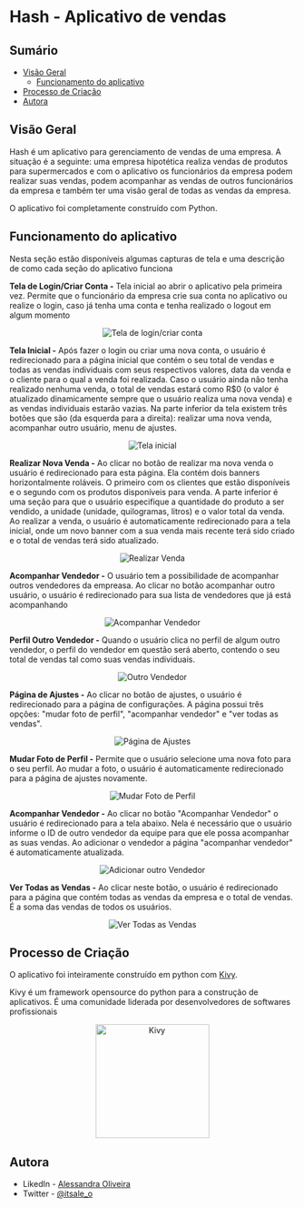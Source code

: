 # Hash - Aplicativo de vendas

## Sumário
- [Visão Geral](#visão-geral)
  - [Funcionamento do aplicativo](#funcionamento-do-aplicativo)
- [Processo de Criação](#processo-de-criação)
- [Autora](#autora)

## Visão Geral

Hash é um aplicativo para gerenciamento de vendas de uma empresa. A situação é a seguinte: uma empresa hipotética realiza vendas de produtos para supermercados e com o aplicativo os funcionários da empresa podem realizar suas vendas, podem acompanhar as vendas de outros funcionários da empresa e também ter uma visão geral de todas as vendas da empresa. 

O aplicativo foi completamente construído com Python.

## Funcionamento do aplicativo

Nesta seção estão disponíveis algumas capturas de tela e uma descrição de como cada seção do aplicativo funciona

**Tela de Login/Criar Conta -** Tela inicial ao abrir o aplicativo pela primeira vez. Permite que o funcionário da empresa crie sua conta no aplicativo ou realize o login, caso já tenha uma conta e tenha realizado o logout em algum momento

<div align="center">

![Tela de login/criar conta](/images/login-criar-conta.png)

</div>

**Tela Inicial -** Após fazer o login ou criar uma nova conta, o usuário é redirecionado para a página inicial que contém o seu total de vendas e todas as vendas individuais com seus respectivos valores, data da venda e o cliente para o qual a venda foi realizada. Caso o usuário ainda não tenha realizado nenhuma venda, o total de vendas estará como R$0 (o valor é atualizado dinamicamente sempre que o usuário realiza uma nova venda) e as vendas individuais estarão vazias. Na parte inferior da tela existem três botões que são (da esquerda para a direita): realizar uma nova venda, acompanhar outro usuário, menu de ajustes. 

<div align="center">

![Tela inicial](/images/homepage.png)

</div>

**Realizar Nova Venda -** Ao clicar no botão de realizar ma nova venda o usuário é redirecionado para esta página. Ela contém dois banners horizontalmente roláveis. O primeiro com os clientes que estão disponíveis e o segundo com os produtos disponíveis para venda. A parte inferior é uma seção para que o usuário especifique a quantidade do produto a ser vendido, a unidade (unidade, quilogramas, litros) e o valor total da venda. Ao realizar a venda, o usuário é automaticamente redirecionado para a tela inicial, onde um novo banner com a sua venda mais recente terá sido criado e o total de vendas terá sido atualizado.

<div align="center">

![Realizar Venda](/images/add-venda.png)

</div>

**Acompanhar Vendedor -** O usuário tem a possibilidade de acompanhar outros vendedores da empreasa. Ao clicar no botão acompanhar outro usuário, o usuário é redirecionado para sua lista de vendedores que já está acompanhando

<div align="center">

![Acompanhar Vendedor](/images/acompanhar-vendedor.png)

</div>

**Perfil Outro Vendedor -** Quando o usuário clica no perfil de algum outro vendedor, o perfil do vendedor em questão será aberto, contendo o seu total de vendas tal como suas vendas individuais.

<div align="center">

![Outro Vendedor](/images/perfil-outro-vendedor.png)

</div>

**Página de Ajustes -** Ao clicar no botão de ajustes, o usuário é redirecionado para a página de configurações. A página possui três opções: "mudar foto de perfil", "acompanhar vendedor" e "ver todas as vendas".

<div align="center">

![Página de Ajustes](/images/pagina-ajustes.png)

</div>

**Mudar Foto de Perfil -** Permite que o usuário selecione uma nova foto para o seu perfil. Ao mudar a foto, o usuário é automaticamente redirecionado para a página de ajustes novamente.

<div align="center">

![Mudar Foto de Perfil](/images/mudar-foto-perfil.png)

</div>

**Acompanhar Vendedor -** Ao clicar no botão "Acompanhar Vendedor" o usuário é redirecionado para a tela abaixo. Nela é necessário que o usuário informe o ID de outro vendedor da equipe para que ele possa acompanhar as suas vendas. Ao adicionar o vendedor a página "acompanhar vendedor" é automaticamente atualizada.

<div align="center">

![Adicionar outro Vendedor](/images/adicionar-vendedor.png)

</div>

**Ver Todas as Vendas -** Ao clicar neste botão, o usuário é redirecionado para a página que contém todas as vendas da empresa e o total de vendas. É a soma das vendas de todos os usuários.

<div align="center">

![Ver Todas as Vendas](/images/ver-todas-vendas.png)

</div>

## Processo de Criação

O aplicativo foi inteiramente construído em python com [Kivy](https://kivy.org/doc/stable/).

Kivy é um framework opensource do python para a construção de aplicativos. É uma comunidade liderada por desenvolvedores de softwares profissionais

<div align="center">

<img src="/images/Kivy_logo.png" alt="Kivy" width="200"/>

</div>

## Autora

- LikedIn - [Alessandra Oliveira](https://www.linkedin.com/in/alessandra-santos-oliveira/)
- Twitter - [@itsale_o](https://twitter.com/itsale_o)







